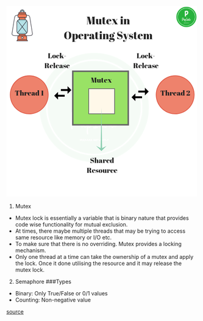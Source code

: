 ![mutex](../../Assets/mutex.png "mutex")

1. Mutex
- Mutex lock is essentially a variable that is binary nature that provides code wise functionality for mutual exclusion.
- At times, there maybe multiple threads that may be trying to access same resource like memory or I/O etc.
- To make sure that there is no overriding. Mutex provides a locking mechanism.
- Only one thread at a time can take the ownership of a mutex and apply the lock. Once it done utilising the resource and it may release the mutex lock.

2. Semaphore
###Types
- Binary: Only True/False or 0/1 values
- Counting: Non-negative value

[source](https://prepinsta.com/operating-systems/mutex-vs-semaphore/)